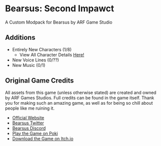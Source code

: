 
# Bearsus: Second Impawct
 A Custom Modpack for Bearsus by ARF Game Studio

## Additions
- Entirely New Characters (1/8)
  - View All Character Details [Here!](ChangeLog.md)
- New Voice Lines (0/??)
- New Music (0/1)

## Original Game Credits
All assets from this game (unless otherwise stated) are created and owned by ARF Games Studios. Full credits can be found in the game itself. Thank you for making such an amazing game, as well as for being so chill about people like me ruining it.

- [Official Website](http://www.arfgamestudio.com/)
- [Bearsus Twitter](https://twitter.com/BearsusGame)
- [Bearsus Discord](bearsus.com/discord/)
- [Play the Game on Poki](https://poki.com/en/g/bearsus)
- [Download the Game on Itch.io](https://arfgames.itch.io/bearsus)
